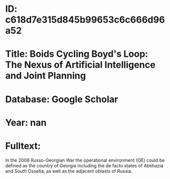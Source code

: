 # ID: c618d7e315d845b99653c6c666d96a52
# Title: Boids Cycling Boyd's Loop: The Nexus of Artificial Intelligence and Joint Planning
# Database: Google Scholar
# Year: nan
# Fulltext:
In the 2008 Russo-Georgian War the operational environment (OE) could be defined as the country of Georgia including the de facto states of Abkhazia and South Ossetia, as well as the adjacent oblasts of Russia.